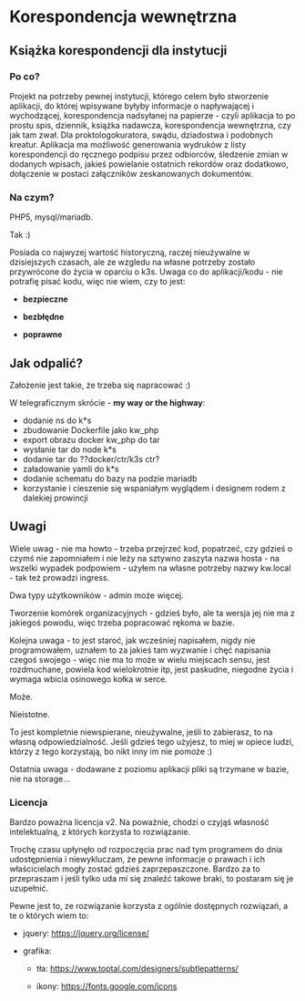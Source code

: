 # Korespondencja wewnętrzna
## Książka korespondencji dla instytucji
### Po co?
Projekt na potrzeby pewnej instytucji, którego celem było stworzenie aplikacji, do której wpisywane byłyby informacje o napływającej i wychodzącej, korespondencja nadsyłanej na papierze - czyli aplikacja to po prostu spis, dziennik, książka nadawcza, korespondencja wewnętrzna, czy jak tam zwał. Dla proktologokuratora, swądu, dziadostwa i podobnych kreatur. Aplikacja ma możliwość generowania wydruków z listy korespondencji do ręcznego podpisu przez odbiorców, śledzenie zmian w dodanych wpisach, jakieś powielanie ostatnich rekordów oraz dodatkowo, dołączenie w postaci załączników zeskanowanych dokumentów.
### Na czym?

PHP5, mysql/mariadb.

Tak :)

Posiada co najwyzej wartość historyczną, raczej nieużywalne w dzisiejszych czasach, ale ze wzgledu na własne potrzeby zostało przywrócone do życia w oparciu o k3s.
Uwaga co do aplikacji/kodu - nie potrafię pisać kodu, więc nie wiem, czy to jest:

- **bezpieczne**

- **bezbłędne**

- **poprawne**


## Jak odpalić?
Założenie jest takie, że trzeba się napracować :)

W telegraficznym skrócie - **my way or the highway**:

- dodanie ns do k*s
- zbudowanie Dockerfile jako kw_php
- export obrazu docker kw_php do tar
- wysłanie tar do node k*s
- dodanie tar do ??docker/ctr/k3s ctr?
- załadowanie yamli do k*s
- dodanie schematu do bazy na podzie mariadb
- korzystanie i cieszenie się wspaniałym wyglądem i designem rodem z dalekiej prowincji

## Uwagi
Wiele uwag - nie ma howto - trzeba przejrzeć kod, popatrzeć, czy gdzieś o czymś nie zapomniałem i nie leży na sztywno zaszyta nazwa hosta - na wszelki wypadek podpowiem - użyłem na własne potrzeby nazwy kw.local - tak też prowadzi ingress.

Dwa typy użytkowników - admin może więcej.

Tworzenie komórek organizacyjnych - gdzieś było, ale ta wersja jej nie ma z jakiegoś powodu, więc trzeba popracować rękoma w bazie.

Kolejna uwaga - to jest staroć, jak wcześniej napisałem, nigdy nie programowałem, uznałem to za jakieś tam wyzwanie i chęć napisania czegoś swojego - więc nie ma to może w wielu miejscach sensu, jest rozdmuchane, powiela kod wielokrotnie itp, jest paskudne, niegodne życia i wymaga wbicia osinowego kołka w serce. 

Może.

Nieistotne. 

To jest kompletnie niewspierane, nieużywalne, jeśli to zabierasz, to na własną odpowiedzialność. Jeśli gdzieś tego użyjesz, to miej w opiece ludzi, którzy z tego korzystają, bo nikt inny im nie pomoże :)

Ostatnia uwaga - dodawane z poziomu aplikacji pliki są trzymane w bazie, nie na storage...


### Licencja

Bardzo poważna licencja v2.
Na poważnie, chodzi o czyjąś własność intelektualną, z których korzysta to rozwiązanie.

Trochę czasu upłynęło od rozpoczęcia prac nad tym programem do dnia udostępnienia i niewykluczam, że pewne informacje o prawach i ich właścicielach mogły zostać gdzieś zaprzepaszczone. 
Bardzo za to przepraszam i jeśli tylko uda mi się znaleźć takowe braki, to postaram się je uzupełnić. 

Pewne jest to, ze rozwiązanie korzysta z ogólnie dostępnych rozwiązań, a te o których wiem to:

- jquery: https://jquery.org/license/

- grafika:

    - tła: https://www.toptal.com/designers/subtlepatterns/

    - ikony: https://fonts.google.com/icons